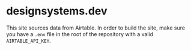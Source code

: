 # designsystems.dev

This site sources data from Airtable. In order to build the site, make sure you have a `.env` file in the root of the repository with a valid `AIRTABLE_API_KEY`.